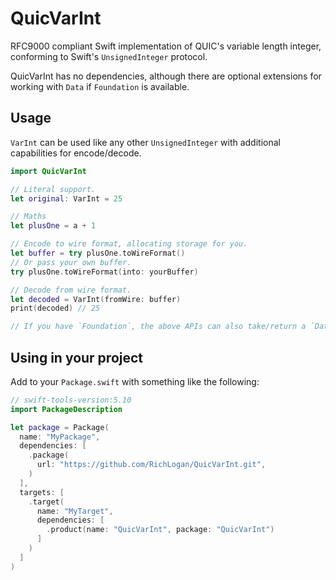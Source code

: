 # QuicVarInt

RFC9000 compliant Swift implementation of QUIC's variable length integer, conforming to Swift's `UnsignedInteger` protocol. 

QuicVarInt has no dependencies, although there are optional extensions for working with `Data` if `Foundation` is available.

## Usage

`VarInt` can be used like any other `UnsignedInteger` with additional capabilities for encode/decode.

```swift
import QuicVarInt

// Literal support.
let original: VarInt = 25

// Maths
let plusOne = a + 1

// Encode to wire format, allocating storage for you.
let buffer = try plusOne.toWireFormat()
// Or pass your own buffer.
try plusOne.toWireFormat(into: yourBuffer)

// Decode from wire format.
let decoded = VarInt(fromWire: buffer)
print(decoded) // 25

// If you have `Foundation`, the above APIs can also take/return a `Data` buffer.
```

## Using in your project

Add to your `Package.swift` with something like the following:

```swift
// swift-tools-version:5.10
import PackageDescription

let package = Package(
  name: "MyPackage",
  dependencies: [
    .package(
      url: "https://github.com/RichLogan/QuicVarInt.git", 
    )
  ],
  targets: [
    .target(
      name: "MyTarget",
      dependencies: [
        .product(name: "QuicVarInt", package: "QuicVarInt")
      ]
    )
  ]
)
```
